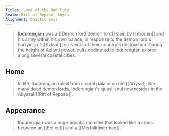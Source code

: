 ```yaml
---
Titles: Lord of the Red Tide
Realm: Rift of Repose, Abyss
Alignment: Chaotic evil
---
```


> **Ibdurengian** was a [[Demon lord|demon lord]] slain by [[Aroden]] and his army within his own palace, in response to the demon lord's harrying of [[Azlanti]] survivors of their country's destruction. During the height of Azlanti power, cults dedicated to Ibdurengian existed along several coastal cities.


## Home

> In life, Ibdurengian ruled from a coral palace on the [[Abyss]]; like many dead demon lords, Ibdurengian's quasi-soul now resides in the Abyssal [[Rift of Repose]].


## Appearance

> Ibdurengian was a huge aquatic monster that looked like a cross between an [[Eel|eel]] and a [[Merfolk|merman]].








